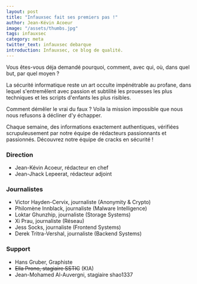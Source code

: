 ```yaml
---
layout: post
title: "Infauxsec fait ses premiers pas !"
author: Jean-Kévin Acoeur
image: "/assets/thumbs.jpg"
tags: infauxsec
category: meta
twitter_text: infauxsec debarque
introduction: Infauxsec, ce blog de qualité.
---
```


Vous êtes-vous déja demandé pourquoi, comment, avec qui, où, dans quel but, par quel moyen ?

La sécurité informatique reste un art occulte impénétrable au profane, dans lequel s'entremêlent
avec passion et subtilité les prouesses les plus techniques et les scripts d'enfants les plus risibles.

Comment démêler le vrai du faux ? Voila la mission impossible que nous nous refusons à décliner d'y échapper.

Chaque semaine, des informations exactement authentiques, vérifiées scrupuleusement par notre équipe de rédacteurs
passionnants et passionnés. Découvrez notre équipe de cracks en sécurité !

### Direction
  - Jean-Kévin Acoeur, rédacteur en chef
  - Jean-Jhack Lepeerat, rédacteur adjoint

### Journalistes
  - Victor Hayden-Cervix, journaliste (Anonymity & Crypto)
  - Philomène Innblack, journaliste (Malware Intelligence)
  - Loktar Ghunzhip, journaliste (Storage Systems)
  - Xi Prau, journaliste (Réseau)
  - Jess Socks, journaliste (Frontend Systems)
  - Derek Tritra-Vershal, journaliste (Backend Systems)
  
### Support
  - Hans Gruber, Graphiste
  - ~~Ella Prono, stagiaire SSTIC~~ (KIA)
  - Jean-Mohamed Al-Auvergni, stagiaire shao1337
